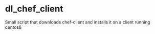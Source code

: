 # dl_chef_client

Small script that downloads chef-client and installs it on a client running centos8
